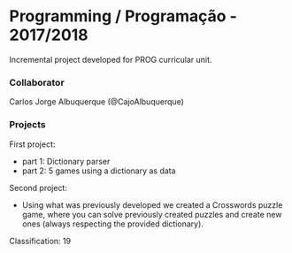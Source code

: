 # Programming / Programação - 2017/2018

Incremental project developed for PROG curricular unit.
</br>
### Collaborator
Carlos Jorge Albuquerque (@CajoAlbuquerque)

### Projects
First project:
   - part 1: Dictionary parser
   - part 2: 5 games using a dictionary as data
   
Second project:
   - Using what was previously developed we created a Crosswords puzzle game, where you can solve previously created puzzles and create new ones (always respecting the provided dictionary).</br>

Classification: 19
